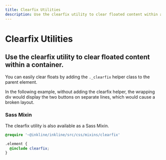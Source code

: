 ```yaml
---
title: Clearfix Utilities
description: Use the clearfix utility to clear floated content within a container. 
---
```


<script setup>
import * as examples from './examples';
</script>

# Clearfix Utilities

## Use the clearfix utility to clear floated content within a container. 

You can easily clear floats by adding the `._clearfix` helper class to the parent element.

In the following example, without adding the clearfix helper, the wrapping div would display the two buttons on separate lines, which would cause a broken layout.

<example type="clearfix" :component="examples.ClearfixBasicExample" :html="examples.ClearfixBasicExampleHTML"></example>

### Sass Mixin
The clearfix utility is also available as a Sass Mixin.

~~~scss
@require '~@inkline/inkline/src/css/mixins/clearfix'

.element {
  @include clearfix;
}
~~~
